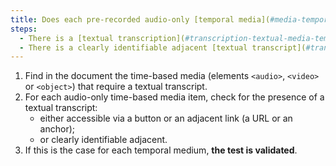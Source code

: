 ```yaml
---
title: Does each pre-recorded audio-only [temporal media](#media-temporel-type-son-video-and-synchronise) meet, if necessary, one of these conditions (excluding special cases)?
steps:
  - There is a [textual transcription](#transcription-textual-media-temporal) accessible via an [adjacent link or button](#lien-ou-bouton-adjacent).
  - There is a clearly identifiable adjacent [textual transcript](#transcript-textual-media-temporal).
---
```


1. Find in the document the time-based media (elements `<audio>`, `<video>` or `<object>`) that require a textual transcript.
2. For each audio-only time-based media item, check for the presence of a textual transcript:
   - either accessible via a button or an adjacent link (a URL or an anchor);
   - or clearly identifiable adjacent.
3. If this is the case for each temporal medium, **the test is validated**.
